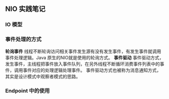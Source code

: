 ## NIO 实践笔记

### IO 模型

### 事件处理的方式
**轮询事件**
线程不断轮询访问相关事件发生源有没有发生事件，有发生事件就调用事件处理逻辑。Java 原生的NIO就是使用的轮询方式。
**事件驱动**
事件驱动方式，发生事件，主线程把事件放入事件队列，在另外线程不断循环消费事件列表中的事件，调用事件对应的处理逻辑处理事件。
事件驱动方式也被称为消息通知方式，其实是设计模式中观察者模式的思路。

### Endpoint 中的使用